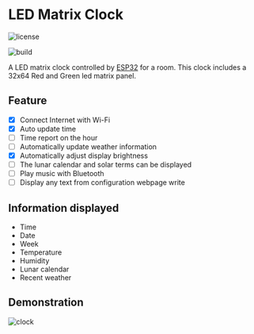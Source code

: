 # LED Matrix Clock

![license](https://img.shields.io/github/license/TDA-2030/ledmatrix-clock)

![build](https://img.shields.io/badge/build-passing-brightgreen)

A LED matrix clock controlled by [ESP32](https://www.espressif.com/en/products/socs/esp32) for a room. This clock includes a 32x64 Red and Green led matrix panel. 

## Feature

- [x] Connect Internet with Wi-Fi
- [x] Auto update time 
- [ ] Time report on the hour
- [ ] Automatically update weather information 
- [x] Automatically adjust display brightness 
- [ ] The lunar calendar and solar terms can be displayed
- [ ] Play music with Bluetooth
- [ ] Display any text from configuration webpage write

## Information displayed

- Time
- Date
- Week
- Temperature
- Humidity
- Lunar calendar
- Recent weather

## Demonstration

![clock](reference/clock.gif)
